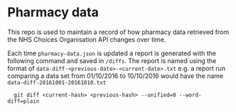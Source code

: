 # Pharmacy data

This repo is used to maintain a record of how pharmacy data retrieved from the
NHS Choices Organisation API changes over time.

Each time `pharmacy-data.json` is updated a report is generated with the
following command and saved in `/diffs`. The report is named using the format
of `data-diff-<previous-date>-<current-date>.txt` e.g. a report run comparing
a data set from 01/10/2016 to 10/10/2016 would have the name
`data-diff-20161001-20161010.txt`

```
  git diff <current-hash> <previous-hash> --unified=0 --word-diff=plain
```
